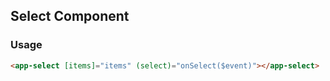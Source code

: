 ## **Select Component**

### Usage

```html
<app-select [items]="items" (select)="onSelect($event)"></app-select>
```

